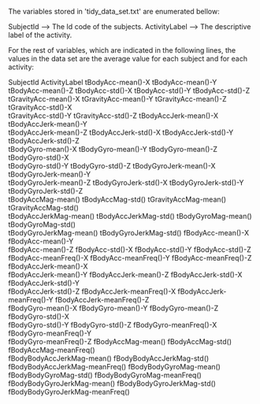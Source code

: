 The variables stored in 'tidy_data_set.txt' are enumerated bellow:

SubjectId         -->   The Id code of the subjects.
ActivityLabel     -->   The descriptive label of the activity.

For the rest of variables, which are indicated in the following lines, the values in the data set are the average value for each subject and for each activity:

SubjectId                       ActivityLabel                   tBodyAcc-mean()-X               tBodyAcc-mean()-Y              
tBodyAcc-mean()-Z               tBodyAcc-std()-X                tBodyAcc-std()-Y                tBodyAcc-std()-Z               
tGravityAcc-mean()-X            tGravityAcc-mean()-Y            tGravityAcc-mean()-Z            tGravityAcc-std()-X            
tGravityAcc-std()-Y             tGravityAcc-std()-Z             tBodyAccJerk-mean()-X           tBodyAccJerk-mean()-Y          
tBodyAccJerk-mean()-Z           tBodyAccJerk-std()-X            tBodyAccJerk-std()-Y            tBodyAccJerk-std()-Z           
tBodyGyro-mean()-X              tBodyGyro-mean()-Y              tBodyGyro-mean()-Z              tBodyGyro-std()-X              
tBodyGyro-std()-Y               tBodyGyro-std()-Z               tBodyGyroJerk-mean()-X          tBodyGyroJerk-mean()-Y         
tBodyGyroJerk-mean()-Z          tBodyGyroJerk-std()-X           tBodyGyroJerk-std()-Y           tBodyGyroJerk-std()-Z          
tBodyAccMag-mean()              tBodyAccMag-std()               tGravityAccMag-mean()           tGravityAccMag-std()           
tBodyAccJerkMag-mean()          tBodyAccJerkMag-std()           tBodyGyroMag-mean()             tBodyGyroMag-std()             
tBodyGyroJerkMag-mean()         tBodyGyroJerkMag-std()          fBodyAcc-mean()-X               fBodyAcc-mean()-Y              
fBodyAcc-mean()-Z               fBodyAcc-std()-X                fBodyAcc-std()-Y                fBodyAcc-std()-Z               
fBodyAcc-meanFreq()-X           fBodyAcc-meanFreq()-Y           fBodyAcc-meanFreq()-Z           fBodyAccJerk-mean()-X          
fBodyAccJerk-mean()-Y           fBodyAccJerk-mean()-Z           fBodyAccJerk-std()-X            fBodyAccJerk-std()-Y           
fBodyAccJerk-std()-Z            fBodyAccJerk-meanFreq()-X       fBodyAccJerk-meanFreq()-Y       fBodyAccJerk-meanFreq()-Z      
fBodyGyro-mean()-X              fBodyGyro-mean()-Y              fBodyGyro-mean()-Z              fBodyGyro-std()-X              
fBodyGyro-std()-Y               fBodyGyro-std()-Z               fBodyGyro-meanFreq()-X          fBodyGyro-meanFreq()-Y         
fBodyGyro-meanFreq()-Z          fBodyAccMag-mean()              fBodyAccMag-std()               fBodyAccMag-meanFreq()         
fBodyBodyAccJerkMag-mean()      fBodyBodyAccJerkMag-std()       fBodyBodyAccJerkMag-meanFreq()  fBodyBodyGyroMag-mean()        
fBodyBodyGyroMag-std()          fBodyBodyGyroMag-meanFreq()     fBodyBodyGyroJerkMag-mean()     fBodyBodyGyroJerkMag-std()     
fBodyBodyGyroJerkMag-meanFreq()
